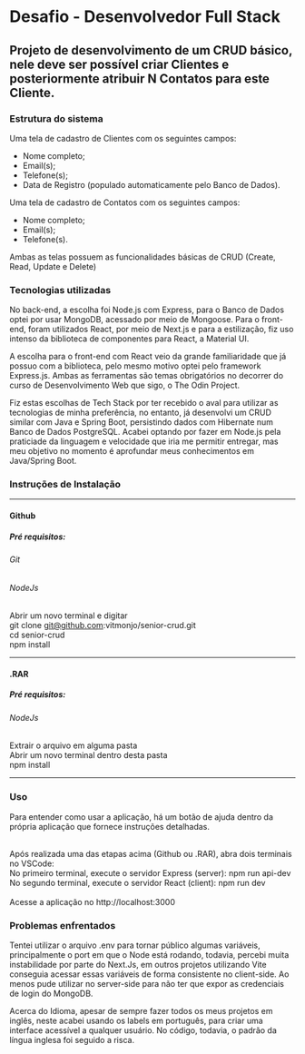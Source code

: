 # Desafio - Desenvolvedor Full Stack

## Projeto de desenvolvimento de um CRUD básico, nele deve ser possível criar Clientes e posteriormente atribuir N Contatos para este Cliente.

### Estrutura do sistema

Uma tela de cadastro de Clientes com os seguintes campos:
* Nome completo;
* Email(s);
* Telefone(s);
* Data de Registro (populado automaticamente pelo Banco de Dados).

Uma tela de cadastro de Contatos com os seguintes campos:
* Nome completo;
* Email(s);
* Telefone(s).

Ambas as telas possuem as funcionalidades básicas de CRUD (Create, Read, Update e Delete)

### Tecnologias utilizadas

No back-end, a escolha foi Node.js com Express, para o Banco de Dados optei por usar MongoDB, acessado por meio de Mongoose.
Para o front-end, foram utilizados React, por meio de Next.js e para a estilização, fiz uso intenso da biblioteca de componentes para React, a Material UI.

A escolha para o front-end com React veio da grande familiaridade que já possuo com a biblioteca, pelo mesmo motivo optei pelo framework Express.js. Ambas as ferramentas são temas obrigatórios no decorrer do curso de Desenvolvimento Web que sigo, o The Odin Project. 

Fiz estas escolhas de Tech Stack por ter recebido o aval para utilizar as tecnologias de minha preferência, no entanto, já desenvolvi um CRUD similar com Java e Spring Boot, persistindo dados com Hibernate num Banco de Dados PostgreSQL. Acabei optando por fazer em Node.js pela praticiade da linguagem e velocidade que iria me permitir entregar, mas meu objetivo no momento é aprofundar meus conhecimentos em Java/Spring Boot.

### Instruções de Instalação

<hr>

#### Github

##### Pré requisitos:
###### Git
###### NodeJs

Abrir um novo terminal e digitar <br />
git clone git@github.com:vitmonjo/senior-crud.git <br />
cd senior-crud <br />
npm install <br />

<hr>

#### .RAR

##### Pré requisitos:
###### NodeJs

Extrair o arquivo em alguma pasta <br />
Abrir um novo terminal dentro desta pasta <br />
npm install <br />

<hr>


### Uso
Para entender como usar a aplicação, há um botão de ajuda dentro da própria aplicação que fornece instruções detalhadas. <br /> <br />

Após realizada uma das etapas acima (Github ou .RAR), abra dois terminais no VSCode: <br />
No primeiro terminal, execute o servidor Express (server): npm run api-dev <br />
No segundo terminal, execute o servidor React (client): npm run dev <br /> <br />
Acesse a aplicação no http://localhost:3000 <br />

### Problemas enfrentados

Tentei utilizar o arquivo .env para tornar público algumas variáveis, principalmente o port em que o Node está rodando, todavia, percebi muita instabilidade por parte do Next.Js, em outros projetos utilizando Vite conseguia acessar essas variáveis de forma consistente no client-side.
Ao menos pude utilizar no server-side para não ter que expor as credenciais de login do MongoDB.

Acerca do Idioma, apesar de sempre fazer todos os meus projetos em inglês, neste acabei usando os labels em português, para criar uma interface acessível a qualquer usuário. No código, todavia, o padrão da língua inglesa foi seguido a risca.

